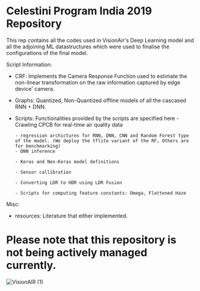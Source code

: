 # Celestini Program India 2019 Repository 

This rep contains all the codes used in VisionAir's Deep Learning model and all the adjoining ML datastructures which were used to finalise the configurations of the final model. 

Script Information: 
- CRF: Implements the Camera Response Function used to estimate the non-linear transformation on the raw information captured by edge device' camera. 
- Graphs: Quantized, Non-Quantized offline models of all the cascased RNN + DNN. 
- Scripts: Functionalities provided by the scripts are specified here
      - Crawling CPCB for real-time air quality data
      
      - regression archictures for RNN, DNN, CNN and Random Forest type of the model. (We deploy the tflite variant of the RF, Others are for benchmarking) 
      - DNN inference
      
      - Keras and Non-Keras model definitions
      
      - Sensor callibration 
      
      - Converting LDR to HDR using LDR Fusion
      
      - Scripts for computing feature constants: Omega, Flattened Haze

Misc: 
- resources: Literature that either implemented. 

# Please note that this repository is not being actively managed currently.

![VisionAIR (1)](https://user-images.githubusercontent.com/31439716/80715263-baa16400-8b13-11ea-9bc7-0fd5d9b303a8.png)
